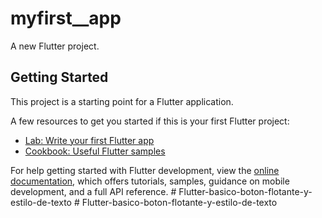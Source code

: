 # myfirst__app

A new Flutter project.

## Getting Started

This project is a starting point for a Flutter application.

A few resources to get you started if this is your first Flutter project:

- [Lab: Write your first Flutter app](https://docs.flutter.dev/get-started/codelab)
- [Cookbook: Useful Flutter samples](https://docs.flutter.dev/cookbook)

For help getting started with Flutter development, view the
[online documentation](https://docs.flutter.dev/), which offers tutorials,
samples, guidance on mobile development, and a full API reference.
#   F l u t t e r - b a s i c o - b o t o n - f l o t a n t e - y - e s t i l o - d e - t e x t o  
 #   F l u t t e r - b a s i c o - b o t o n - f l o t a n t e - y - e s t i l o - d e - t e x t o  
 